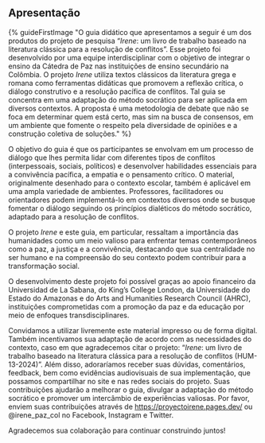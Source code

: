 ## Apresentação

{% guideFirstImage "O guia didático que apresentamos a seguir é um dos produtos do projeto de pesquisa “<em>Irene</em>: um livro de trabalho baseado na literatura clássica para a resolução de conflitos”. Esse projeto foi desenvolvido por uma equipe interdisciplinar com o objetivo de integrar o ensino da Cátedra de Paz nas instituições de ensino secundário na Colômbia. O projeto <em>Irene</em> utiliza textos clássicos da literatura grega e romana como ferramentas didáticas que promovem a reflexão crítica, o diálogo construtivo e a resolução pacífica de conflitos. Tal guia se concentra em uma adaptação do método socrático para ser aplicada em diversos contextos. A proposta é uma metodologia de debate que não se foca em determinar quem está certo, mas sim na busca de consensos, em um ambiente que fomente o respeito pela diversidade de opiniões e a construção coletiva de soluções." %}


O objetivo do guia é que os participantes se envolvam em um processo de diálogo que lhes permita lidar com diferentes tipos de conflitos (interpessoais, sociais, políticos) e desenvolver habilidades essenciais para a convivência pacífica, a empatia e o pensamento crítico. O material, originalmente desenhado para o contexto escolar, também é aplicável em uma ampla variedade de ambientes. Professores, facilitadores ou orientadores podem implementá-lo em contextos diversos onde se busque fomentar o diálogo seguindo os princípios dialéticos do método socrático, adaptado para a resolução de conflitos.

O projeto *Irene* e este guia, em particular, ressaltam a importância das humanidades como um meio valioso para enfrentar temas contemporâneos como a paz, a justiça e a convivência, destacando que sua centralidade no ser humano e na compreensão do seu contexto podem contribuir para a transformação social.

O desenvolvimento deste projeto foi possível graças ao apoio financeiro da Universidad de La Sabana, do King’s College London, da Universidade do Estado do Amazonas e do Arts and Humanities Research Council (AHRC), instituições comprometidas com a promoção da paz e da educação por meio de enfoques transdisciplinares.

Convidamos a utilizar livremente este material impresso ou de forma digital. Também incentivamos sua adaptação de acordo com as necessidades do contexto, caso em que agradecemos citar o projeto: “*Irene*: um livro de trabalho baseado na literatura clássica para a resolução de conflitos (HUM-13-2024)”. Além disso, adoraríamos receber suas dúvidas, comentários, feedback, bem como evidências audiovisuais de sua implementação, que possamos compartilhar no site e nas redes sociais do projeto. Suas contribuições ajudarão a melhorar o guia, divulgar a adaptação do método socrático e promover um intercâmbio de experiências valiosas. Por favor, enviem suas contribuições através de https://proyectoirene.pages.dev/ ou @irene_paz_col no Facebook, Instagram e Twitter.

Agradecemos sua colaboração para continuar construindo juntos!
